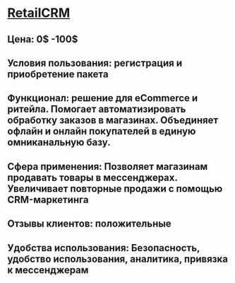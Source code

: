 # [RetailCRM](https://www.retailcrm.ru)
## Цена: 0$ -100$
## Условия пользования: регистрация и приобретение пакета
## Функционал: решение для eCommerce и ритейла. Помогает автоматизировать обработку заказов в магазинах. Объединяет офлайн и онлайн покупателей в единую омниканальную базу.
## Сфера применения: Позволяет магазинам продавать товары в мессенджерах. Увеличивает повторные продажи с помощью CRM-маркетинга
## Отзывы клиентов: положительные
## Удобства использования: Безопасность, удобство использования, аналитика, привязка к мессенджерам
